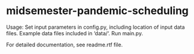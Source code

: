 # midsemester-pandemic-scheduling
Usage: Set input parameters in config.py, including location of input data files. Example data files
included in ‘data/‘. Run main.py.

For detailed documentation, see readme.rtf file.
